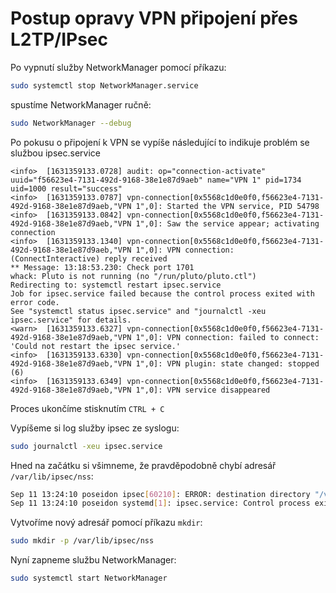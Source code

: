 # Postup opravy VPN připojení přes L2TP/IPsec

Po vypnutí služby NetworkManager pomocí příkazu: 
```bash
sudo systemctl stop NetworkManager.service
```

spustíme NetworkManager ručně: 
```bash
sudo NetworkManager --debug
```


Po pokusu o připojení k VPN se vypíše následující to indikuje problém se službou ipsec.service
```log
<info>  [1631359133.0728] audit: op="connection-activate" uuid="f56623e4-7131-492d-9168-38e1e87d9aeb" name="VPN 1" pid=1734 uid=1000 result="success"
<info>  [1631359133.0787] vpn-connection[0x5568c1d0e0f0,f56623e4-7131-492d-9168-38e1e87d9aeb,"VPN 1",0]: Started the VPN service, PID 54798
<info>  [1631359133.0842] vpn-connection[0x5568c1d0e0f0,f56623e4-7131-492d-9168-38e1e87d9aeb,"VPN 1",0]: Saw the service appear; activating connection
<info>  [1631359133.1340] vpn-connection[0x5568c1d0e0f0,f56623e4-7131-492d-9168-38e1e87d9aeb,"VPN 1",0]: VPN connection: (ConnectInteractive) reply received
** Message: 13:18:53.230: Check port 1701
whack: Pluto is not running (no "/run/pluto/pluto.ctl")
Redirecting to: systemctl restart ipsec.service
Job for ipsec.service failed because the control process exited with error code.
See "systemctl status ipsec.service" and "journalctl -xeu ipsec.service" for details.
<warn>  [1631359133.6327] vpn-connection[0x5568c1d0e0f0,f56623e4-7131-492d-9168-38e1e87d9aeb,"VPN 1",0]: VPN connection: failed to connect: 'Could not restart the ipsec service.'
<info>  [1631359133.6330] vpn-connection[0x5568c1d0e0f0,f56623e4-7131-492d-9168-38e1e87d9aeb,"VPN 1",0]: VPN plugin: state changed: stopped (6)
<info>  [1631359133.6349] vpn-connection[0x5568c1d0e0f0,f56623e4-7131-492d-9168-38e1e87d9aeb,"VPN 1",0]: VPN service disappeared
```
Proces ukončíme stisknutím `CTRL + C`

Vypíšeme si log služby ipsec ze syslogu: 
```bash
sudo journalctl -xeu ipsec.service
```


Hned na začátku si všimneme, že pravděpodobně chybí adresář `/var/lib/ipsec/nss`:
```bash
Sep 11 13:24:10 poseidon ipsec[60210]: ERROR: destination directory "/var/lib/ipsec/nss" is missing or permission denied
Sep 11 13:24:10 poseidon systemd[1]: ipsec.service: Control process exited, code=exited, status=1/FAILURE
```

Vytvoříme nový adresář pomocí příkazu `mkdir`:
```bash
sudo mkdir -p /var/lib/ipsec/nss
```

Nyní zapneme službu NetworkManager:
```bash
sudo systemctl start NetworkManager
```
